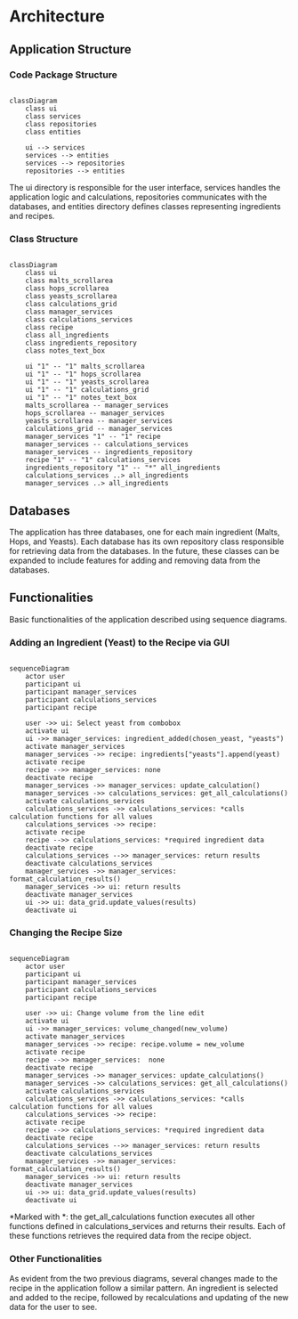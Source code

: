 # Architecture

## Application Structure

### Code Package Structure

```mermaid

classDiagram
    class ui
    class services
    class repositories
    class entities

    ui --> services
    services --> entities
    services --> repositories
    repositories --> entities

```

The ui directory is responsible for the user interface, services handles the application logic and calculations, repositories communicates with the databases, and entities directory defines classes representing ingredients and recipes.

### Class Structure

```mermaid

classDiagram
    class ui
    class malts_scrollarea
    class hops_scrollarea
    class yeasts_scrollarea
    class calculations_grid
    class manager_services
    class calculations_services
    class recipe
    class all_ingredients
    class ingredients_repository
    class notes_text_box

    ui "1" -- "1" malts_scrollarea
    ui "1" -- "1" hops_scrollarea
    ui "1" -- "1" yeasts_scrollarea
    ui "1" -- "1" calculations_grid
    ui "1" -- "1" notes_text_box
    malts_scrollarea -- manager_services
    hops_scrollarea -- manager_services
    yeasts_scrollarea -- manager_services
    calculations_grid -- manager_services
    manager_services "1" -- "1" recipe
    manager_services -- calculations_services
    manager_services -- ingredients_repository
    recipe "1" -- "1" calculations_services
    ingredients_repository "1" -- "*" all_ingredients
    calculations_services ..> all_ingredients
    manager_services ..> all_ingredients

```
## Databases

The application has three databases, one for each main ingredient (Malts, Hops, and Yeasts). Each database has its own repository class responsible for retrieving data from the databases. In the future, these classes can be expanded to include features for adding and removing data from the databases.

## Functionalities

Basic functionalities of the application described using sequence diagrams.

### Adding an Ingredient (Yeast) to the Recipe via GUI

```mermaid

sequenceDiagram
    actor user
    participant ui
    participant manager_services
    participant calculations_services
    participant recipe

    user ->> ui: Select yeast from combobox
    activate ui
    ui ->> manager_services: ingredient_added(chosen_yeast, "yeasts")
    activate manager_services
    manager_services ->> recipe: ingredients["yeasts"].append(yeast)
    activate recipe
    recipe -->> manager_services: none
    deactivate recipe
    manager_services ->> manager_services: update_calculation()
    manager_services ->> calculations_services: get_all_calculations()
    activate calculations_services
    calculations_services ->> calculations_services: *calls calculation functions for all values
    calculations_services ->> recipe: 
    activate recipe
    recipe -->> calculations_services: *required ingredient data
    deactivate recipe
    calculations_services -->> manager_services: return results
    deactivate calculations_services
    manager_services ->> manager_services: format_calculation_results()
    manager_services ->> ui: return results
    deactivate manager_services
    ui ->> ui: data_grid.update_values(results)
    deactivate ui

```

### Changing the Recipe Size

```mermaid

sequenceDiagram
    actor user
    participant ui
    participant manager_services
    participant calculations_services
    participant recipe

    user ->> ui: Change volume from the line edit
    activate ui
    ui ->> manager_services: volume_changed(new_volume)
    activate manager_services
    manager_services ->> recipe: recipe.volume = new_volume
    activate recipe
    recipe -->> manager_services:  none
    deactivate recipe
    manager_services ->> manager_services: update_calculations()
    manager_services ->> calculations_services: get_all_calculations()
    activate calculations_services
    calculations_services ->> calculations_services: *calls calculation functions for all values
    calculations_services ->> recipe: 
    activate recipe
    recipe -->> calculations_services: *required ingredient data
    deactivate recipe
    calculations_services -->> manager_services: return results
    deactivate calculations_services
    manager_services ->> manager_services: format_calculation_results()
    manager_services ->> ui: return results
    deactivate manager_services
    ui ->> ui: data_grid.update_values(results)
    deactivate ui

```

*Marked with *: the get_all_calculations function executes all other functions defined in calculations_services and returns their results. Each of these functions retrieves the required data from the recipe object.

### Other Functionalities

As evident from the two previous diagrams, several changes made to the recipe in the application follow a similar pattern. An ingredient is selected and added to the recipe, followed by recalculations and updating of the new data for the user to see.
